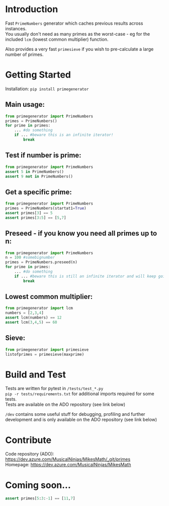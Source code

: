 # Introduction 
Fast `PrimeNumbers` generator which caches previous results across instances.\
You usually don't need as many primes as the worst-case - eg for the included `lcm` (lowest common multiplier) function.

Also provides a very fast `primesieve` if you wish to pre-calculate a large number of primes.

# Getting Started
Installation: `pip install primegenerator`

## Main usage:
```python
from primegenerator import PrimeNumbers
primes = PrimeNumbers()
for prime in primes:
    ... #do something
    if ... #beware this is an infinite iterator!
        break
```

## Test if number is prime:
```python
from primegenerator import PrimeNumbers
assert 5 in PrimeNumbers()
assert 9 not in PrimeNumbers()
```

## Get a specific prime:
```python
from primegenerator import PrimeNumbers
primes = PrimeNumbers(startat1=True)
assert primes[3] == 5
assert primes[3:5] == [5,7]
```

## Preseed - if you know you need all primes up to n:
```python
from primegenerator import PrimeNumbers
n = 100 #somebignumber
primes = PrimeNumbers.preseed(n)
for prime in primes:
    ... #do something
    if ... #beware this is still an infinite iterator and will keep going past the seed point!
        break
```

## Lowest common multiplier:
```python
from primegenerator import lcm
numbers = [2,3,4]
assert lcm(numbers) == 12
assert lcm(3,4,5) == 60
```

## Sieve:
```python
from primegenerator import primesieve
listofprimes = primesieve(maxprime)
```

# Build and Test
Tests are written for pytest in `/tests/test_*.py`\
`pip -r tests/requirements.txt` for additional imports required for some tests.\
Tests are available on the ADO repository (see link below)

`/dev` contains some useful stuff for debugging, profiling and further development and is only available on the ADO repository (see link below)

# Contribute
Code repository (ADO): https://dev.azure.com/MusicalNinjas/MikesMath/_git/primes \
Homepage: https://dev.azure.com/MusicalNinjas/MikesMath

# Coming soon...
```python
assert primes[5:3:-1] == [11,7]
```